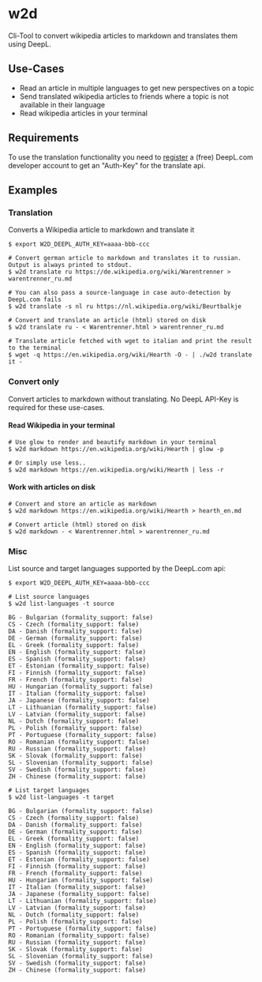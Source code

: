 # w2d
Cli-Tool to convert wikipedia articles to markdown and translates them using DeepL. 

## Use-Cases
- Read an article in multiple languages to get new perspectives on a topic
- Send translated wikipedia articles to friends where a topic is not available in their language
- Read wikipedia articles in your terminal

## Requirements
To use the translation functionality you need to [register](https://www.deepl.com/de/pro#developer) a (free) DeepL.com developer account to get an "Auth-Key" for the translate api.

## Examples

### Translation
Converts a Wikipedia article to markdown and translate it
```shell
$ export W2D_DEEPL_AUTH_KEY=aaaa-bbb-ccc

# Convert german article to markdown and translates it to russian. Output is always printed to stdout.
$ w2d translate ru https://de.wikipedia.org/wiki/Warentrenner > warentrenner_ru.md

# You can also pass a source-language in case auto-detection by DeepL.com fails
$ w2d translate -s nl ru https://nl.wikipedia.org/wiki/Beurtbalkje

# Convert and translate an article (html) stored on disk
$ w2d translate ru - < Warentrenner.html > warentrenner_ru.md

# Translate article fetched with wget to italian and print the result to the terminal
$ wget -q https://en.wikipedia.org/wiki/Hearth -O - | ./w2d translate it -
```

### Convert only
Convert articles to markdown without translating. No DeepL API-Key is required for these use-cases.

#### Read Wikipedia in your terminal
```shell
# Use glow to render and beautify markdown in your terminal
$ w2d markdown https://en.wikipedia.org/wiki/Hearth | glow -p 

# Or simply use less..
$ w2d markdown https://en.wikipedia.org/wiki/Hearth | less -r 
```

#### Work with articles on disk
```shell
# Convert and store an article as markdown
$ w2d markdown https://en.wikipedia.org/wiki/Hearth > hearth_en.md

# Convert article (html) stored on disk
$ w2d markdown - < Warentrenner.html > warentrenner_ru.md
```

### Misc

List source and target languages supported by the DeepL.com api:
```shell
$ export W2D_DEEPL_AUTH_KEY=aaaa-bbb-ccc

# List source languages 
$ w2d list-languages -t source

BG - Bulgarian (formality_support: false)
CS - Czech (formality_support: false)
DA - Danish (formality_support: false)
DE - German (formality_support: false)
EL - Greek (formality_support: false)
EN - English (formality_support: false)
ES - Spanish (formality_support: false)
ET - Estonian (formality_support: false)
FI - Finnish (formality_support: false)
FR - French (formality_support: false)
HU - Hungarian (formality_support: false)
IT - Italian (formality_support: false)
JA - Japanese (formality_support: false)
LT - Lithuanian (formality_support: false)
LV - Latvian (formality_support: false)
NL - Dutch (formality_support: false)
PL - Polish (formality_support: false)
PT - Portuguese (formality_support: false)
RO - Romanian (formality_support: false)
RU - Russian (formality_support: false)
SK - Slovak (formality_support: false)
SL - Slovenian (formality_support: false)
SV - Swedish (formality_support: false)
ZH - Chinese (formality_support: false)

# List target languages
$ w2d list-languages -t target

BG - Bulgarian (formality_support: false)
CS - Czech (formality_support: false)
DA - Danish (formality_support: false)
DE - German (formality_support: false)
EL - Greek (formality_support: false)
EN - English (formality_support: false)
ES - Spanish (formality_support: false)
ET - Estonian (formality_support: false)
FI - Finnish (formality_support: false)
FR - French (formality_support: false)
HU - Hungarian (formality_support: false)
IT - Italian (formality_support: false)
JA - Japanese (formality_support: false)
LT - Lithuanian (formality_support: false)
LV - Latvian (formality_support: false)
NL - Dutch (formality_support: false)
PL - Polish (formality_support: false)
PT - Portuguese (formality_support: false)
RO - Romanian (formality_support: false)
RU - Russian (formality_support: false)
SK - Slovak (formality_support: false)
SL - Slovenian (formality_support: false)
SV - Swedish (formality_support: false)
ZH - Chinese (formality_support: false)
```
